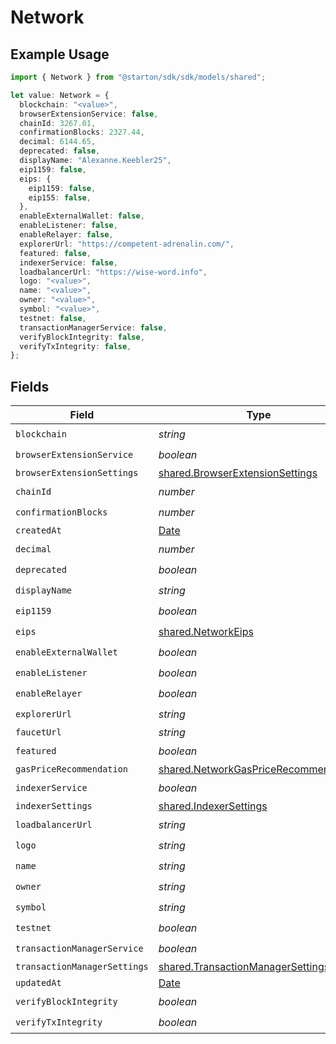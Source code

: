# Network

## Example Usage

```typescript
import { Network } from "@starton/sdk/sdk/models/shared";

let value: Network = {
  blockchain: "<value>",
  browserExtensionService: false,
  chainId: 3267.01,
  confirmationBlocks: 2327.44,
  decimal: 6144.65,
  deprecated: false,
  displayName: "Alexanne.Keebler25",
  eip1159: false,
  eips: {
    eip1159: false,
    eip155: false,
  },
  enableExternalWallet: false,
  enableListener: false,
  enableRelayer: false,
  explorerUrl: "https://competent-adrenalin.com/",
  featured: false,
  indexerService: false,
  loadbalancerUrl: "https://wise-word.info",
  logo: "<value>",
  name: "<value>",
  owner: "<value>",
  symbol: "<value>",
  testnet: false,
  transactionManagerService: false,
  verifyBlockIntegrity: false,
  verifyTxIntegrity: false,
};
```

## Fields

| Field                                                                                               | Type                                                                                                | Required                                                                                            | Description                                                                                         |
| --------------------------------------------------------------------------------------------------- | --------------------------------------------------------------------------------------------------- | --------------------------------------------------------------------------------------------------- | --------------------------------------------------------------------------------------------------- |
| `blockchain`                                                                                        | *string*                                                                                            | :heavy_check_mark:                                                                                  | N/A                                                                                                 |
| `browserExtensionService`                                                                           | *boolean*                                                                                           | :heavy_check_mark:                                                                                  | N/A                                                                                                 |
| `browserExtensionSettings`                                                                          | [shared.BrowserExtensionSettings](../../../sdk/models/shared/browserextensionsettings.md)           | :heavy_minus_sign:                                                                                  | N/A                                                                                                 |
| `chainId`                                                                                           | *number*                                                                                            | :heavy_check_mark:                                                                                  | N/A                                                                                                 |
| `confirmationBlocks`                                                                                | *number*                                                                                            | :heavy_check_mark:                                                                                  | N/A                                                                                                 |
| `createdAt`                                                                                         | [Date](https://developer.mozilla.org/en-US/docs/Web/JavaScript/Reference/Global_Objects/Date)       | :heavy_minus_sign:                                                                                  | N/A                                                                                                 |
| `decimal`                                                                                           | *number*                                                                                            | :heavy_check_mark:                                                                                  | N/A                                                                                                 |
| `deprecated`                                                                                        | *boolean*                                                                                           | :heavy_check_mark:                                                                                  | N/A                                                                                                 |
| `displayName`                                                                                       | *string*                                                                                            | :heavy_check_mark:                                                                                  | N/A                                                                                                 |
| `eip1159`                                                                                           | *boolean*                                                                                           | :heavy_check_mark:                                                                                  | N/A                                                                                                 |
| `eips`                                                                                              | [shared.NetworkEips](../../../sdk/models/shared/networkeips.md)                                     | :heavy_check_mark:                                                                                  | N/A                                                                                                 |
| `enableExternalWallet`                                                                              | *boolean*                                                                                           | :heavy_check_mark:                                                                                  | N/A                                                                                                 |
| `enableListener`                                                                                    | *boolean*                                                                                           | :heavy_check_mark:                                                                                  | N/A                                                                                                 |
| `enableRelayer`                                                                                     | *boolean*                                                                                           | :heavy_check_mark:                                                                                  | N/A                                                                                                 |
| `explorerUrl`                                                                                       | *string*                                                                                            | :heavy_check_mark:                                                                                  | N/A                                                                                                 |
| `faucetUrl`                                                                                         | *string*                                                                                            | :heavy_minus_sign:                                                                                  | N/A                                                                                                 |
| `featured`                                                                                          | *boolean*                                                                                           | :heavy_check_mark:                                                                                  | N/A                                                                                                 |
| `gasPriceRecommendation`                                                                            | [shared.NetworkGasPriceRecommendation](../../../sdk/models/shared/networkgaspricerecommendation.md) | :heavy_minus_sign:                                                                                  | N/A                                                                                                 |
| `indexerService`                                                                                    | *boolean*                                                                                           | :heavy_check_mark:                                                                                  | N/A                                                                                                 |
| `indexerSettings`                                                                                   | [shared.IndexerSettings](../../../sdk/models/shared/indexersettings.md)                             | :heavy_minus_sign:                                                                                  | N/A                                                                                                 |
| `loadbalancerUrl`                                                                                   | *string*                                                                                            | :heavy_check_mark:                                                                                  | N/A                                                                                                 |
| `logo`                                                                                              | *string*                                                                                            | :heavy_check_mark:                                                                                  | N/A                                                                                                 |
| `name`                                                                                              | *string*                                                                                            | :heavy_check_mark:                                                                                  | N/A                                                                                                 |
| `owner`                                                                                             | *string*                                                                                            | :heavy_check_mark:                                                                                  | N/A                                                                                                 |
| `symbol`                                                                                            | *string*                                                                                            | :heavy_check_mark:                                                                                  | N/A                                                                                                 |
| `testnet`                                                                                           | *boolean*                                                                                           | :heavy_check_mark:                                                                                  | N/A                                                                                                 |
| `transactionManagerService`                                                                         | *boolean*                                                                                           | :heavy_check_mark:                                                                                  | N/A                                                                                                 |
| `transactionManagerSettings`                                                                        | [shared.TransactionManagerSettings](../../../sdk/models/shared/transactionmanagersettings.md)       | :heavy_minus_sign:                                                                                  | N/A                                                                                                 |
| `updatedAt`                                                                                         | [Date](https://developer.mozilla.org/en-US/docs/Web/JavaScript/Reference/Global_Objects/Date)       | :heavy_minus_sign:                                                                                  | N/A                                                                                                 |
| `verifyBlockIntegrity`                                                                              | *boolean*                                                                                           | :heavy_check_mark:                                                                                  | N/A                                                                                                 |
| `verifyTxIntegrity`                                                                                 | *boolean*                                                                                           | :heavy_check_mark:                                                                                  | N/A                                                                                                 |